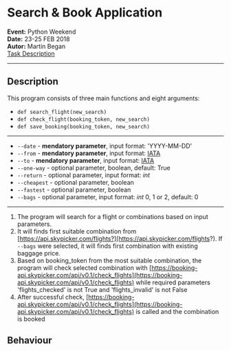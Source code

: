# Search & Book Application

**Event:** Python Weekend  
**Date:** 23-25 FEB 2018  
**Autor:** Martin Began  
[Task Description](https://engeto.online/study/lesson/_wl9/unit/_36ZR)

***

## Description  
This program consists of three main functions and eight arguments:

*  `def search_flight(new_search)`  
*  `def check_flight(booking_token, new_search)`  
*  `def save_booking(booking_token, new_search)`  
***
*  `--date` - **mendatory parameter**, input format: 'YYYY-MM-DD'
*  `--from` - **mendatory parameter**, input format: [IATA](https://en.wikipedia.org/wiki/IATA_airport_code)
*  `--to` - **mendatory parameter**, input format: [IATA](https://en.wikipedia.org/wiki/IATA_airport_code)
*  `--one-way` - optional parameter, boolean, default: True
*  `--return` - optional parameter, input format: *int*
*  `--cheapest` - optional parameter, boolean
*  `--fastest` - optional parameter, boolean
*  `--bags` - optional parameter, input format: *int* 0, 1 or 2, default: 0
***
1. The program will search for a flight or combinations based on input parameters.  
2. It will finds first suitable combination from [https://api.skypicker.com/flights?](https://api.skypicker.com/flights?). If `--bags` were selected, it will finds first combination with existing baggage price.  
3. Based on booking_token from the most suitable combination, the program will check selected combination with [https://booking-api.skypicker.com/api/v0.1/check_flights](https://booking-api.skypicker.com/api/v0.1/check_flights) while required parameters 'flights_checked' is not True and 'flights_invalid' is not False  
4. After successful check, [https://booking-api.skypicker.com/api/v0.1/check_flights](https://booking-api.skypicker.com/api/v0.1/check_flights) is called and the combination is booked  

## Behaviour
